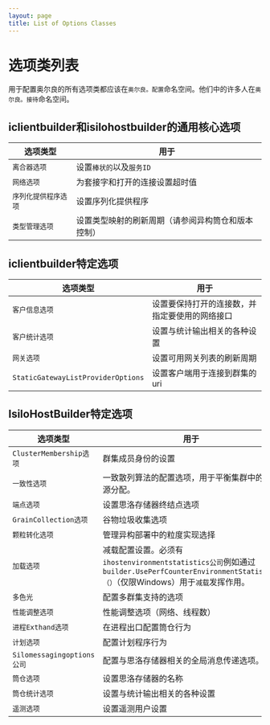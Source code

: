 ```yaml
---
layout: page
title: List of Options Classes
---
```


# 选项类列表

用于配置奥尔良的所有选项类都应该在`奥尔良。配置`命名空间。他们中的许多人在`奥尔良。接待`命名空间。

## iclientbuilder和isilohostbuilder的通用核心选项

| 选项类型 | 用于 |
| ---- | --- |
| `离合器选项` | 设置`棒状的`以及`服务ID` |
| `网络选项` | 为套接字和打开的连接设置超时值 |
| `序列化提供程序选项` | 设置序列化提供程序 |
| `类型管理选项` | 设置类型映射的刷新周期（请参阅异构筒仓和版本控制） |

## iclientbuilder特定选项

| 选项类型 | 用于 |
| ---- | --- |
| `客户信息选项` | 设置要保持打开的连接数，并指定要使用的网络接口 |
| `客户统计选项` | 设置与统计输出相关的各种设置 |
| `网关选项` | 设置可用网关列表的刷新周期 |
| `StaticGatewayListProviderOptions` | 设置客户端用于连接到群集的uri |

## IsiloHostBuilder特定选项

| 选项类型 | 用于 |
| ---- | --- |
| `ClusterMembership选项` | 群集成员身份的设置 |
| `一致性选项` | 一致散列算法的配置选项，用于平衡集群中的资源分配。 |
| `端点选项` | 设置思洛存储器终结点选项 |
| `GrainCollection选项` | 谷物垃圾收集选项 |
| `颗粒转化选项` | 管理异构部署中的粒度实现选择 |
| `加载选项` | 减载配置设置。必须有`ihostenvironmentstatistics公司`例如通过`builder.UsePerfCounterEnvironmentStatistics（）`（仅限Windows）用于`减载`发挥作用。 |
| `多色光` | 配置多群集支持的选项 |
| `性能调整选项` | 性能调整选项（网络、线程数） |
| `进程Exthand选项` | 在进程出口配置筒仓行为 |
| `计划选项` | 配置计划程序行为 |
| `Silomessagingoptions公司` | 配置与思洛存储器相关的全局消息传递选项。 |
| `筒仓选项` | 设置思洛存储器的名称 |
| `筒仓统计选项` | 设置与统计输出相关的各种设置 |
| `遥测选项` | 设置遥测用户设置 |
